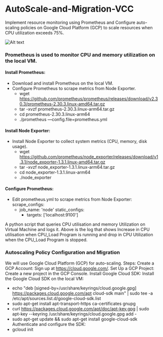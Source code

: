 # AutoScale-and-Migration-VCC
Implement resource monitoring using Prometheus and Configure auto-scaling policies on Google Cloud Platform (GCP) to scale resources when CPU utilization exceeds 75%.

![Alt text](images/vcc_assign3.png)


### Prometheus is used to monitor CPU and memory utilization on the local VM.
#### Install Prometheus:
- Download and install Prometheus on the local VM.
- Configure Prometheus to scrape metrics from Node Exporter.
  - wget https://github.com/prometheus/prometheus/releases/download/v2.30.3/prometheus-2.30.3.linux-amd64.tar.gz
  - tar -xvzf prometheus-2.30.3.linux-arm64.tar.gz
  - cd prometheus-2.30.3.linux-arm64
  - ./prometheus —config.file=prometheus.yml



#### Install Node Exporter:
- Install Node Exporter to collect system metrics (CPU, memory, disk usage).
  - wget https://github.com/prometheus/node_exporter/releases/download/v1.3.1/node_exporter-1.3.1.linux-amd64.tar.gz
  - tar -xvzf node_exporter-1.3.1.linux-arm64.tar.gz
  - cd node_exporter-1.3.1.linux-arm64
  - ./node_exporter



#### Configure Prometheus:
- Edit prometheus.yml to scrape metrics from Node Exporter: scrape_configs:
  - job_name: 'node'
    static_configs:
      - targets: ['localhost:9100']
   

A python script that queries CPU utilisation and memory Utilization on Virtual Machine and logs it. Above is the log that shows Increase in CPU utilisation when CPU_Load Program is running and drop in CPU Utilization when the CPU_Load Program is stopped.



### Autoscaling Policy Configuration and Migration
We will use Google Cloud Platform (GCP) for auto-scaling.
Steps:
Create a GCP Account:
Sign up at https://cloud.google.com/.
Set Up a GCP Project:
Create a new project in the GCP Console.
Install Google Cloud SDK:
Install the Google Cloud SDK on the local VM:
  - echo "deb [signed-by=/usr/share/keyrings/cloud.google.gpg] https://packages.cloud.google.com/apt cloud-sdk main" | sudo tee -a /etc/apt/sources.list.d/google-cloud-sdk.list
  - sudo apt-get install apt-transport-https ca-certificates gnupg
  - curl https://packages.cloud.google.com/apt/doc/apt-key.gpg | sudo apt-key --keyring /usr/share/keyrings/cloud.google.gpg add -
  - sudo apt-get update && sudo apt-get install google-cloud-sdk 
Authenticate and configure the SDK:
  - gcloud init
